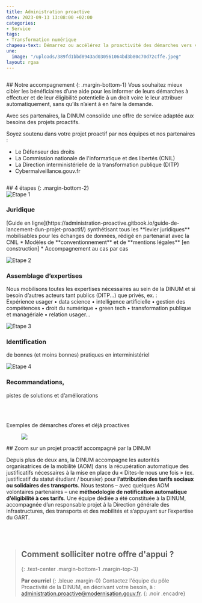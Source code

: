```yaml
---
title: Administration proactive
date: 2023-09-13 13:08:00 +02:00
categories:
- Service
tags:
- Transformation numérique
chapeau-text: Démarrez ou accélérez la proactivité des démarches vers vos usagers.
une:
  image: "/uploads/389fd1bbd8943ad030561064bd3b80c70d72cffe.jpeg"
layout: rgaa
---
```


<figure class='image-left' style='width: 10%;'>
<img src="/uploads/Notre-accompagnement.png" alt="">
</figure>## Notre accompagnement
{: .margin-bottom-1}
Vous souhaitez mieux cibler les bénéficiaires d’une aide pour les informer de leurs démarches à effectuer et de leur éligibilité potentielle à un droit voire le leur attribuer automatiquement, sans qu’ils n’aient à en faire la demande. 

Avec ses partenaires, la DINUM consolide une offre de service adaptée aux besoins des projets proactifs.

Soyez soutenu dans votre projet proactif par nos équipes et nos partenaires : 

* Le Défenseur des droits
* La Commission nationale de l'informatique et des libertés (CNIL)
* La Direction interministérielle de la transformation publique (DITP)
* Cybermalveillance.gouv.fr

<figure class='image-left' style='width: 10%;'>
<img src="/uploads/4-grandes-etapes.png" alt="">
</figure>## 4 étapes
{: .margin-bottom-2}
<div class="row">
<div class="col-md-12">
<div class="main-timeline">
<div class="timeline">
<div class="timeline-content">
<div class="timeline-icon">
<img src="/uploads/conseil-strategie-transformation-numerique/Etape-1-blanc-2.png" alt="Etape 1" />
</div>
<h3 class="title">Juridique</h3>
<p class="description">[Guide en ligne](https://administration-proactive.gitbook.io/guide-de-lancement-dun-projet-proactif/) synthétisant tous les **levier juridiques** mobilisables pour les échanges de données, rédigé en partenariat avec la CNIL 
* Modèles de **conventionnement** et de **mentions légales** [en construction]
* Accompagnement au cas par cas

</p>
</div>
</div>
<div class="timeline">
<div class="timeline-content">
<div class="timeline-icon">
<img src="/uploads/conseil-strategie-transformation-numerique/Etape-2-blanc-2.png" alt="Etape 2" />
</div>
<h3 class="title">Assemblage d’expertises</h3>
<p class="description">Nous mobilisons toutes les expertises nécessaires au sein de la DINUM et si besoin d’autres acteurs tant publics (DITP...) que privés, ex. :
<br>Expérience usager • data science • intelligence artificielle • gestion des compétences • droit du numérique • green tech • transformation publique et managériale • relation usager...
</p>
</div>
</div>
<div class="timeline">
<div class="timeline-content">
<div class="timeline-icon">
<img src="/uploads/conseil-strategie-transformation-numerique/Etape-3-blanc-2.png" alt="Etape 3" />
</div>
<h3 class="title">Identification</h3>
<p class="description">de bonnes (et moins bonnes) pratiques en interministériel
</p>
</div>
</div>
<div class="timeline">
<div class="timeline-content">
<div class="timeline-icon">
<img src="/uploads/conseil-strategie-transformation-numerique/Etape-4-blanc-2.png" alt="Etape 4" />
</div>
<h3 class="title">Recommandations,</h3>
<p class="description">pistes de solutions et d’améliorations</p>
</div>
</div>
</div>
</div>
</div>
<br>
<br>

Exemples de démarches d’ores et déjà proactives


<figure class='image-left' style='width: 6%;'>
<img src="/uploads/picto_zoom-400.png"/>
</figure>## Zoom sur un projet proactif accompagné par la DINUM

Depuis plus de deux ans, la DINUM accompagne les autorités organisatrices de la mobilité (AOM) dans la récupération automatique des justificatifs nécessaires à la mise en place du « Dites-le nous une fois » (ex. justificatif du statut étudiant / boursier) pour **l’attribution des tarifs sociaux ou solidaires des transports.** 
Nous testons – avec quelques AOM volontaires partenaires – une **méthodologie de notification automatique d’éligibilité à ces tarifs**. Une équipe dédiée a été constituée à la DINUM, accompagnée d’un responsable projet à la Direction générale des infrastructures, des transports et des mobilités et s’appuyant sur l’expertise du GART. 

<br>
<br>

> ## Comment solliciter notre offre d'appui ?
> {: .text-center .margin-bottom-1 .margin-top-3}
>
> **Par courriel**
> {: .bleue .margin-0}
> Contactez l'équipe du pôle Proactivité de la DINUM, en décrivant votre besoin, à : [administration.proactive@modernisation.gouv.fr](mailto:administration.proactive@modernisation.gouv.fr).
{: .noir .encadre}
<br>
<br>